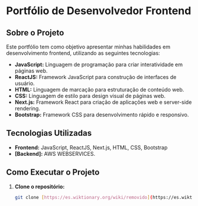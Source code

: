 # Portfólio de Desenvolvedor Frontend

## Sobre o Projeto
Este portfólio tem como objetivo apresentar minhas habilidades em desenvolvimento frontend, utilizando as seguintes tecnologias:

* **JavaScript:** Linguagem de programação para criar interatividade em páginas web.
* **ReactJS:** Framework JavaScript para construção de interfaces de usuário.
* **HTML:** Linguagem de marcação para estruturação de conteúdo web.
* **CSS:** Linguagem de estilo para design visual de páginas web.
* **Next.js:** Framework React para criação de aplicações web e server-side rendering.
* **Bootstrap:** Framework CSS para desenvolvimento rápido e responsivo.


## Tecnologias Utilizadas
* **Frontend:** JavaScript, ReactJS, Next.js, HTML, CSS, Bootstrap
* **[Backend]:** AWS WEBSERVICES.

## Como Executar o Projeto
1. **Clone o repositório:**
   ```bash
   git clone [https://es.wiktionary.org/wiki/removido](https://es.wiktionary.org/wiki/removido)
